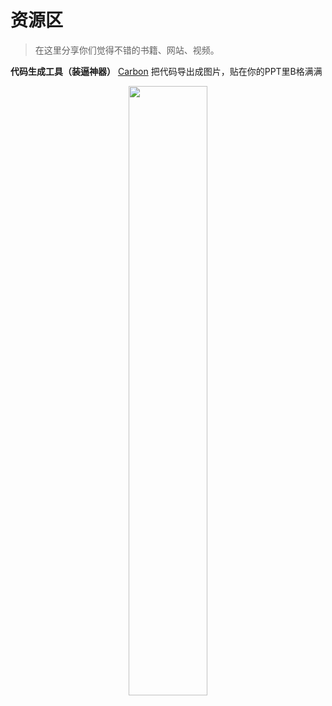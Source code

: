 # 资源区
> 在这里分享你们觉得不错的书籍、网站、视频。

**代码生成工具（装逼神器）**
[Carbon](https://carbon.now.sh/?bg=rgba(171%2C%20184%2C%20195%2C%201)&t=seti&wt=none&l=auto&ds=true&dsyoff=20px&dsblur=68px&wc=true&wa=true&pv=48px&ph=32px&ln=false&fm=Hack&fs=14px&lh=133%25&si=false&es=2x&wm=false)
把代码导出成图片，贴在你的PPT里B格满满
<div align=center> <img src='https://github.com/Peter-Huang0623/LeetCodeRepo/tree/master/Peter%20Huang/Pics/code.png' width='50%' height = '50%'> </div>
